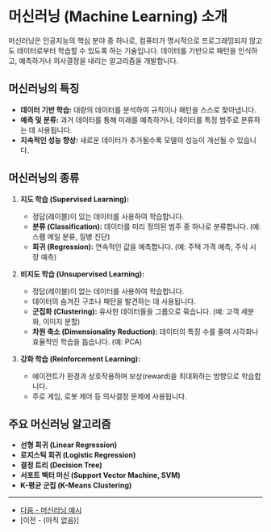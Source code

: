 
# 머신러닝 (Machine Learning) 소개

머신러닝은 인공지능의 핵심 분야 중 하나로, 컴퓨터가 명시적으로 프로그래밍되지 않고도 데이터로부터 학습할 수 있도록 하는 기술입니다. 데이터를 기반으로 패턴을 인식하고, 예측하거나 의사결정을 내리는 알고리즘을 개발합니다.

## 머신러닝의 특징

-   **데이터 기반 학습:** 대량의 데이터를 분석하여 규칙이나 패턴을 스스로 찾아냅니다.
-   **예측 및 분류:** 과거 데이터를 통해 미래를 예측하거나, 데이터를 특정 범주로 분류하는 데 사용됩니다.
-   **지속적인 성능 향상:** 새로운 데이터가 추가될수록 모델의 성능이 개선될 수 있습니다.

## 머신러닝의 종류

1.  **지도 학습 (Supervised Learning):**
    -   정답(레이블)이 있는 데이터를 사용하여 학습합니다.
    -   **분류 (Classification):** 데이터를 미리 정의된 범주 중 하나로 분류합니다. (예: 스팸 메일 분류, 질병 진단)
    -   **회귀 (Regression):** 연속적인 값을 예측합니다. (예: 주택 가격 예측, 주식 시장 예측)

2.  **비지도 학습 (Unsupervised Learning):**
    -   정답(레이블)이 없는 데이터를 사용하여 학습합니다.
    -   데이터의 숨겨진 구조나 패턴을 발견하는 데 사용됩니다.
    -   **군집화 (Clustering):** 유사한 데이터들을 그룹으로 묶습니다. (예: 고객 세분화, 이미지 분할)
    -   **차원 축소 (Dimensionality Reduction):** 데이터의 특징 수를 줄여 시각화나 효율적인 학습을 돕습니다. (예: PCA)

3.  **강화 학습 (Reinforcement Learning):**
    -   에이전트가 환경과 상호작용하며 보상(reward)을 최대화하는 방향으로 학습합니다.
    -   주로 게임, 로봇 제어 등 의사결정 문제에 사용됩니다.

## 주요 머신러닝 알고리즘

-   **선형 회귀 (Linear Regression)**
-   **로지스틱 회귀 (Logistic Regression)**
-   **결정 트리 (Decision Tree)**
-   **서포트 벡터 머신 (Support Vector Machine, SVM)**
-   **K-평균 군집 (K-Means Clustering)**

---

- [다음 - 머신러닝 예시](./examples)
- [이전 - (아직 없음)]
